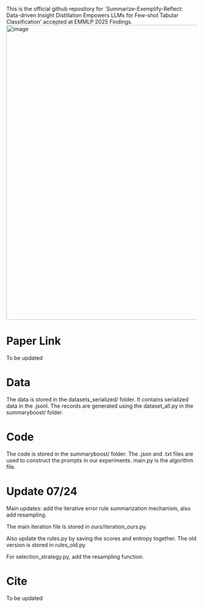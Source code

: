 This is the official github repository for `Summarize-Exemplify-Reflect: Data-driven Insight Distillation Empowers LLMs for Few-shot Tabular Classification' accepted at EMMLP 2025 Findings.
<img width="1528" height="774" alt="image" src="https://github.com/user-attachments/assets/866530f2-c802-43b6-8854-e62f39f32c89" />

# Paper Link
To be updated
# Data
The data is stored in the datasets_serialized/ folder. It contains serialized data in the .jsonl. The records are generated using the dataset_all.py in the summaryboost/ folder.
# Code
The code is stored in the summaryboost/ folder. The .json and .txt files are used to construct the prompts in our experiments. main.py is the algorithm file.
# Update 07/24
Main updates: add the iterative error rule summarization mechanism, also add resampling.

The main iteration file is stored in ours/iteration_ours.py.

Also update the rules.py by saving the scores and entropy together. The old version is stored in rules_old.py

For selection_strategy.py, add the resampling function.

# Cite
To be updated
